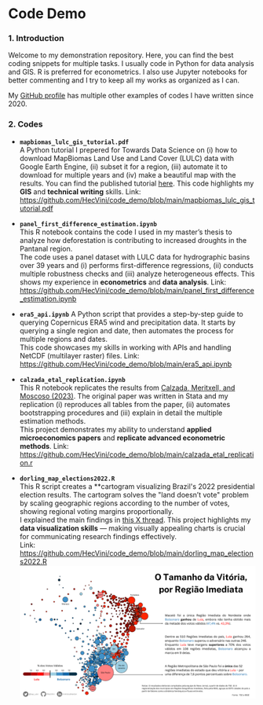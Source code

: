 
# Code Demo  

### 1. Introduction  
Welcome to my demonstration repository. Here, you can find the best coding snippets for multiple tasks. I usually code in Python for data analysis and GIS. R is preferred for econometrics. I also use Jupyter notebooks for better commenting and I try to keep all my works as organized as I can. 

My [GitHub profile](https://github.com/HecVini) has multiple other examples of codes I have written since 2020.
### 2. Codes  

- **`mapbiomas_lulc_gis_tutorial.pdf`**  
A Python tutorial I prepered for Towards Data Science on (i) how to download MapBiomas Land Use and Land Cover (LULC) data with Google Earth Engine, (ii) subset it for a region, (iii) automate it to download for multiple years and (iv) make a beautiful map with the results.
  You can find the published tutorial [here](https://medium.com/towards-data-science/python-google-earth-engine-how-to-clean-mapbiomas-lulc-rasters-for-any-shapefile-in-brazil-05d13dcf2307). This code highlights my **GIS** and **technical writing** skills.
Link: https://github.com/HecVini/code_demo/blob/main/mapbiomas_lulc_gis_tutorial.pdf  

- **`panel_first_difference_estimation.ipynb`**  
  This R notebook contains the code I used in my master’s thesis to analyze how deforestation is contributing to increased droughts in the Pantanal region.  
  The code uses a panel dataset with LULC data for hydrographic basins over 39 years and (i) performs first-difference regressions, (ii) conducts multiple robustness checks and (iii) analyze heterogeneous effects.
  This shows my experience in **econometrics** and **data analysis**.
  Link: https://github.com/HecVini/code_demo/blob/main/panel_first_difference_estimation.ipynb  

- **`era5_api.ipynb`** 
  A Python script that provides a step-by-step guide to querying Copernicus ERA5 wind and precipitation data. It starts by querying a single region and date, then automates the process for multiple regions and dates.  
  This code showcases my skills in working with APIs and handling NetCDF (multilayer raster) files.
Link: https://github.com/HecVini/code_demo/blob/main/era5_api.ipynb

- **`calzada_etal_replication.ipynb`**  
  This R notebook replicates the results from [Calzada, Meritxell, and Moscoso (2023)](https://www.journals.uchicago.edu/doi/abs/10.1086/725349?journalCode=jaere). The original paper was written in Stata and my replication (i) reproduces all tables from the paper, (ii) automates bootstrapping procedures and (iii) explain in detail the multiple estimation methods.  
  This project demonstrates my ability to understand **applied microeconomics papers** and **replicate advanced econometric methods**.
Link: https://github.com/HecVini/code_demo/blob/main/calzada_etal_replication.r  

- **`dorling_map_elections2022.R`**  
  This R script creates a **cartogram visualizing Brazil's 2022 presidential election results. The cartogram solves the "land doesn’t vote" problem by scaling geographic regions according to the number of votes, showing regional voting margins proportionally.  
  I explained the main findings in [this X thread](https://x.com/hec_vini/status/1577553930837524481/photo/1). This project highlights my **data visualization skills** — making visually appealing charts is crucial for communicating research findings effectively.  
Link: https://github.com/HecVini/code_demo/blob/main/dorling_map_elections2022.R
![Final Result](Eleicoes2022_RegiaoImediata.png "Map result")
